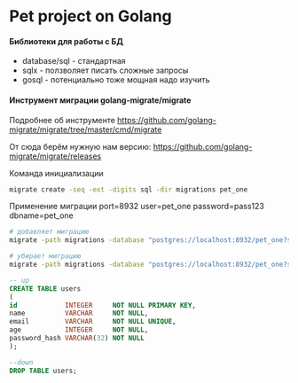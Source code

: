 # Pet project on Golang

#### Библиотеки для работы с БД

* database/sql - стандартная
* sqlx - ползволяет писать сложные запросы
* gosql - потенциально тоже мощная надо изучить

#### Инструмент миграции golang-migrate/migrate
Подробнее об инструменте https://github.com/golang-migrate/migrate/tree/master/cmd/migrate

От сюда берём нужную нам версию: https://github.com/golang-migrate/migrate/releases

Команда инициализации
```bash 
migrate create -seq -ext -digits sql -dir migrations pet_one
```

Применение миграции port=8932 user=pet_one password=pass123 dbname=pet_one
```bash
# добавляет миграцию
migrate -path migrations -database "postgres://localhost:8932/pet_one?sslmode=disable&user=postgres&password=pass" up
```

```bash
# убирает миграцию
migrate -path migrations -database "postgres://localhost:8932/pet_one?sslmode=disable&user=postgres&password=pass" down
```

```sql
-- up
CREATE TABLE users
(
id            INTEGER     NOT NULL PRIMARY KEY,
name          VARCHAR     NOT NULL,
email         VARCHAR     NOT NULL UNIQUE,
age           INTEGER     NOT NULL,
password_hash VARCHAR(32) NOT NULL
);

--down
DROP TABLE users;
```

